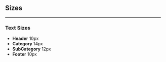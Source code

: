 ## Sizes

---

### Text Sizes

- **Header** 10px
- **Category** 14px
- **SubCategory** 12px
- **Footer** 10px
